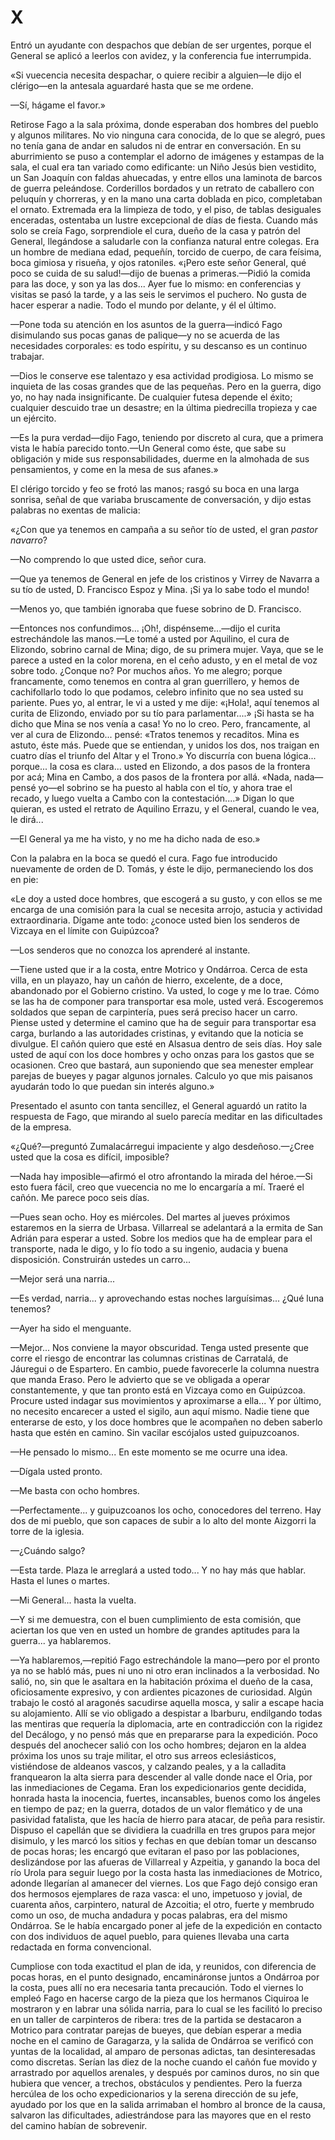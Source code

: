 # X

Entró un ayudante con despachos que debían de ser urgentes, porque el General
se aplicó a leerlos con avidez, y la conferencia fue interrumpida.

«Si vuecencia necesita despachar, o quiere recibir a alguien—le dijo el
clérigo—en la antesala aguardaré hasta que se me ordene.

—Sí, hágame el favor.»

Retirose Fago a la sala próxima, donde esperaban dos hombres del pueblo
y algunos militares. No vio ninguna cara conocida, de lo que se alegró, pues no
tenía gana de andar en saludos ni de entrar en conversación. En su aburrimiento
se puso a contemplar el adorno de imágenes y estampas de la sala, el cual era
tan variado como edificante: un Niño Jesús bien vestidito, un San Joaquín con
faldas ahuecadas, y entre ellos una laminota de barcos de guerra peleándose.
Corderillos bordados y un retrato de caballero con peluquín y chorreras, y en
la mano una carta doblada en pico, completaban el ornato. Extremada era la
limpieza de todo, y el piso, de tablas desiguales enceradas, ostentaba un
lustre excepcional de días de fiesta. Cuando más solo se creía Fago,
sorprendiole el cura, dueño de la casa y patrón del General, llegándose
a saludarle con la confianza natural entre colegas. Era un hombre de mediana
edad, pequeñín, torcido de cuerpo, de cara feísima, boca gimiosa y risueña,
y ojos ratoniles. «¡Pero este señor General, qué poco se cuida de su
salud!—dijo de buenas a primeras.—Pidió la comida para las doce, y son ya las
dos... Ayer fue lo mismo: en conferencias y visitas se pasó la tarde, y a las
seis le servimos el puchero. No gusta de hacer esperar a nadie. Todo el mundo
por delante, y él el último.

—Pone toda su atención en los asuntos de la guerra—indicó Fago disimulando sus
pocas ganas de palique—y no se acuerda de las necesidades corporales: es todo
espíritu, y su descanso es un continuo trabajar.

—Dios le conserve ese talentazo y esa actividad prodigiosa. Lo mismo se
inquieta de las cosas grandes que de las pequeñas. Pero en la guerra, digo yo,
no hay nada insignificante. De cualquier futesa depende el éxito; cualquier
descuido trae un desastre; en la última piedrecilla tropieza y cae un ejército.

—Es la pura verdad—dijo Fago, teniendo por discreto al cura, que a primera
vista le había parecido tonto.—Un General como éste, que sabe su obligación
y mide sus responsabilidades, duerme en la almohada de sus pensamientos, y come
en la mesa de sus afanes.»

El clérigo torcido y feo se frotó las manos; rasgó su boca en una larga
sonrisa, señal de que variaba bruscamente de conversación, y dijo estas
palabras no exentas de malicia:

«¿Con que ya tenemos en campaña a su señor tío de usted, el gran *pastor
navarro*?

—No comprendo lo que usted dice, señor cura.

—Que ya tenemos de General en jefe de los cristinos y Virrey de Navarra a su
tío de usted, D. Francisco Espoz y Mina. ¡Si ya lo sabe todo el mundo!

—Menos yo, que también ignoraba que fuese sobrino de D. Francisco.

—Entonces nos confundimos... ¡Oh!, dispénseme...—dijo el curita estrechándole
las manos.—Le tomé a usted por Aquilino, el cura de Elizondo, sobrino carnal de
Mina; digo, de su primera mujer. Vaya, que se le parece a usted en la color
morena, en el ceño adusto, y en el metal de voz sobre todo. ¿Conque no? Por
muchos años. Yo me alegro; porque francamente, como tenemos en contra al gran
guerrillero, y hemos de cachifollarlo todo lo que podamos, celebro infinito que
no sea usted su pariente. Pues yo, al entrar, le vi a usted y me dije: «¡Hola!,
aquí tenemos al curita de Elizondo, enviado por su tío para parlamentar....»
¡Si hasta se ha dicho que Mina se nos venía a casa! Yo no lo creo. Pero,
francamente, al ver al cura de Elizondo... pensé: «Tratos tenemos y recaditos.
Mina es astuto, éste más. Puede que se entiendan, y unidos los dos, nos traigan
en cuatro días el triunfo del Altar y el Trono.» Yo discurría con buena
lógica... porque... la cosa es clara... usted en Elizondo, a dos pasos de la
frontera por acá; Mina en Cambo, a dos pasos de la frontera por allá. «Nada,
nada—pensé yo—el sobrino se ha puesto al habla con el tío, y ahora trae el
recado, y luego vuelta a Cambo con la contestación....» Digan lo que quieran,
es usted el retrato de Aquilino Errazu, y el General, cuando le vea, le dirá...

—El General ya me ha visto, y no me ha dicho nada de eso.»

Con la palabra en la boca se quedó el cura. Fago fue introducido nuevamente de
orden de D. Tomás, y éste le dijo, permaneciendo los dos en pie:

«Le doy a usted doce hombres, que escogerá a su gusto, y con ellos se me
encarga de una comisión para la cual se necesita arrojo, astucia y actividad
extraordinaria. Dígame ante todo: ¿conoce usted bien los senderos de Vizcaya en
el límite con Guipúzcoa?

—Los senderos que no conozca los aprenderé al instante.

—Tiene usted que ir a la costa, entre Motrico y Ondárroa. Cerca de esta villa,
en un playazo, hay un cañón de hierro, excelente, de a doce, abandonado por el
Gobierno cristino. Va usted, lo coge y me lo trae. Cómo se las ha de componer
para transportar esa mole, usted verá. Escogeremos soldados que sepan de
carpintería, pues será preciso hacer un carro. Piense usted y determine el
camino que ha de seguir para transportar esa carga, burlando a las autoridades
cristinas, y evitando que la noticia se divulgue. El cañón quiero que esté en
Alsasua dentro de seis días. Hoy sale usted de aquí con los doce hombres y ocho
onzas para los gastos que se ocasionen. Creo que bastará, aun suponiendo que
sea menester emplear parejas de bueyes y pagar algunos jornales. Calculo yo que
mis paisanos ayudarán todo lo que puedan sin interés alguno.»

Presentado el asunto con tanta sencillez, el General aguardó un ratito la
respuesta de Fago, que mirando al suelo parecía meditar en las dificultades de
la empresa.

«¿Qué?—preguntó Zumalacárregui impaciente y algo desdeñoso.—¿Cree usted que la
cosa es difícil, imposible?

—Nada hay imposible—afirmó el otro afrontando la mirada del héroe.—Si esto
fuera fácil, creo que vuecencia no me lo encargaría a mí. Traeré el cañón. Me
parece poco seis días.

—Pues sean ocho. Hoy es miércoles. Del martes al jueves próximos estaremos en
la sierra de Urbasa. Villarreal se adelantará a la ermita de San Adrián para
esperar a usted. Sobre los medios que ha de emplear para el transporte, nada le
digo, y lo fío todo a su ingenio, audacia y buena disposición. Construirán
ustedes un carro...

—Mejor será una narria...

—Es verdad, narria... y aprovechando estas noches larguísimas... ¿Qué luna
tenemos?

—Ayer ha sido el menguante.

—Mejor... Nos conviene la mayor obscuridad. Tenga usted presente que corre el
riesgo de encontrar las columnas cristinas de Carratalá, de Jáuregui o de
Espartero. En cambio, puede favorecerle la columna nuestra que manda Eraso.
Pero le advierto que se ve obligada a operar constantemente, y que tan pronto
está en Vizcaya como en Guipúzcoa. Procure usted indagar sus movimientos
y aproximarse a ella... Y por último, no necesito encarecer a usted el sigilo,
aun aquí mismo. Nadie tiene que enterarse de esto, y los doce hombres que le
acompañen no deben saberlo hasta que estén en camino. Sin vacilar escójalos
usted guipuzcoanos.

—He pensado lo mismo... En este momento se me ocurre una idea.

—Dígala usted pronto.

—Me basta con ocho hombres.

—Perfectamente... y guipuzcoanos los ocho, conocedores del terreno. Hay dos de
mi pueblo, que son capaces de subir a lo alto del monte Aizgorri la torre de la
iglesia.

—¿Cuándo salgo?

—Esta tarde. Plaza le arreglará a usted todo... Y no hay más que hablar. Hasta
el lunes o martes.

—Mi General... hasta la vuelta.

—Y si me demuestra, con el buen cumplimiento de esta comisión, que aciertan los
que ven en usted un hombre de grandes aptitudes para la guerra... ya
hablaremos.

—Ya hablaremos,—repitió Fago estrechándole la mano—pero por el pronto ya no se
habló más, pues ni uno ni otro eran inclinados a la verbosidad. No salió, no,
sin que le asaltara en la habitación próxima el dueño de la casa, oficiosamente
expresivo, y con ardientes picazones de curiosidad. Algún trabajo le costó al
aragonés sacudirse aquella mosca, y salir a escape hacia su alojamiento. Allí
se vio obligado a despistar a Ibarburu, endilgando todas las mentiras que
requería la diplomacia, arte en contradicción con la rigidez del Decálogo, y no
pensó más que en prepararse para la expedición. Poco después del anochecer
salió con los ocho hombres; dejaron en la aldea próxima los unos su traje
militar, el otro sus arreos eclesiásticos, vistiéndose de aldeanos vascos,
y calzando peales, y a la calladita franquearon la alta sierra para descender
al valle donde nace el Oria, por las inmediaciones de Cegama. Eran los
expedicionarios gente decidida, honrada hasta la inocencia, fuertes,
incansables, buenos como los ángeles en tiempo de paz; en la guerra, dotados de
un valor flemático y de una pasividad fatalista, que les hacía de hierro para
atacar, de peña para resistir. Dispuso el capellán que se dividiera la
cuadrilla en tres grupos para mejor disimulo, y les marcó los sitios y fechas
en que debían tomar un descanso de pocas horas; les encargó que evitaran el
paso por las poblaciones, deslizándose por las afueras de Villarreal
y Azpeitia, y ganando la boca del río Urola para seguir luego por la costa
hasta las inmediaciones de Motrico, adonde llegarían al amanecer del viernes.
Los que Fago dejó consigo eran dos hermosos ejemplares de raza vasca: el uno,
impetuoso y jovial, de cuarenta años, carpintero, natural de Azcoitia; el otro,
fuerte y membrudo como un oso, de mucha andadura y pocas palabras, era del
mismo Ondárroa. Se le había encargado poner al jefe de la expedición en
contacto con dos individuos de aquel pueblo, para quienes llevaba una carta
redactada en forma convencional.

Cumpliose con toda exactitud el plan de ida, y reunidos, con diferencia de
pocas horas, en el punto designado, encamináronse juntos a Ondárroa por la
costa, pues allí no era necesaria tanta precaución. Todo el viernes lo empleó
Fago en hacerse cargo de la pieza que los hermanos Ciquiroa le mostraron y en
labrar una sólida narria, para lo cual se les facilitó lo preciso en un taller
de carpinteros de ribera: tres de la partida se destacaron a Motrico para
contratar parejas de bueyes, que debían esperar a media noche en el camino de
Garagarza, y la salida de Ondárroa se verificó con yuntas de la localidad, al
amparo de personas adictas, tan desinteresadas como discretas. Serían las diez
de la noche cuando el cañón fue movido y arrastrado por aquellos arenales,
y después por caminos duros, no sin que hubiera que vencer, a trechos,
obstáculos y pendientes. Pero la fuerza hercúlea de los ocho expedicionarios
y la serena dirección de su jefe, ayudado por los que en la salida arrimaban el
hombro al bronce de la causa, salvaron las dificultades, adiestrándose para las
mayores que en el resto del camino habían de sobrevenir.
